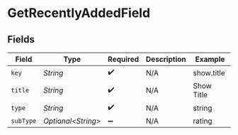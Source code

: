 # GetRecentlyAddedField


## Fields

| Field               | Type                | Required            | Description         | Example             |
| ------------------- | ------------------- | ------------------- | ------------------- | ------------------- |
| `key`               | *String*            | :heavy_check_mark:  | N/A                 | show.title          |
| `title`             | *String*            | :heavy_check_mark:  | N/A                 | Show Title          |
| `type`              | *String*            | :heavy_check_mark:  | N/A                 | string              |
| `subType`           | *Optional\<String>* | :heavy_minus_sign:  | N/A                 | rating              |
